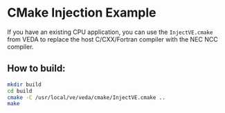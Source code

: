 # CMake Injection Example

If you have an existing CPU application, you can use the ```InjectVE.cmake``` from VEDA to replace the host C/CXX/Fortran compiler with the NEC NCC compiler.

## How to build:
```bash
mkdir build
cd build
cmake -C /usr/local/ve/veda/cmake/InjectVE.cmake ..
make
```